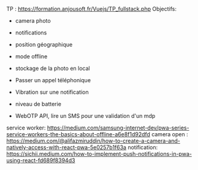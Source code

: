 TP : https://formation.anjousoft.fr/Vuejs/TP_fullstack.php
Objectifs:
- camera photo
- notifications
- position géographique
- mode offline
- stockage de la photo en local

- Passer un appel téléphonique
- Vibration sur une notification
- niveau de batterie
- WebOTP API, lire un SMS pour une validation d'un mdp

service worker: https://medium.com/samsung-internet-dev/pwa-series-service-workers-the-basics-about-offline-a6e8f1d92dfd
camera open : https://medium.com/@alifazmiruddin/how-to-create-a-camera-and-natively-access-with-react-pwa-5e0257b1f63a
notification: https://sichii.medium.com/how-to-implement-push-notifications-in-pwa-using-react-fd689f8394d3